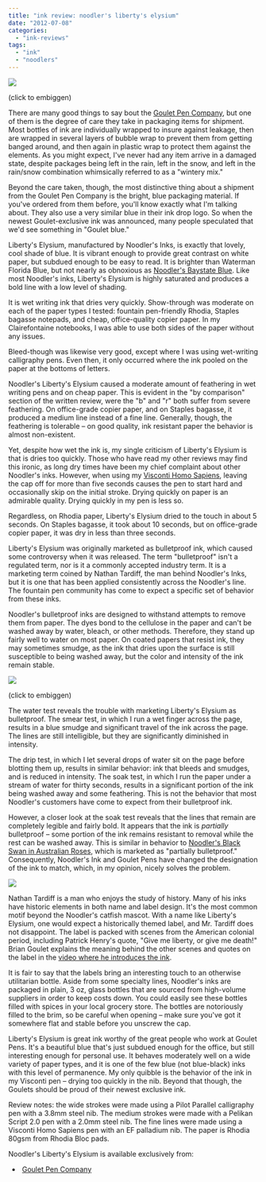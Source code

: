 ```yaml
---
title: "ink review: noodler's liberty's elysium"
date: "2012-07-08"
categories: 
  - "ink-reviews"
tags: 
  - "ink"
  - "noodlers"
---
```


[![](http://static.squarespace.com/static/4ff3a147e4b0d277e95412d1/507ef311e4b0d506cf192e04/507ef312e4b0d506cf1930a4/1341771743197/1000w)](javascript:Y.Squarespace.Utils.lightboxAsset('507ef312e4b0d506cf1930a6');)

(click to embiggen)

There are many good things to say bout the [Goulet Pen Company](http://www.gouletpens.com/), but one of them is the degree of care they take in packaging items for shipment. Most bottles of ink are individually wrapped to insure against leakage, then are wrapped in several layers of bubble wrap to prevent them from getting banged around, and then again in plastic wrap to protect them against the elements. As you might expect, I've never had any item arrive in a damaged state, despite packages being left in the rain, left in the snow, and left in the rain/snow combination whimsically referred to as a "wintery mix."

Beyond the care taken, though, the most distinctive thing about a shipment from the Goulet Pen Company is the bright, blue packaging material. If you've ordered from them before, you'll know exactly what I'm talking about. They also use a very similar blue in their ink drop logo. So when the newest Goulet-exclusive ink was announced, many people speculated that we'd see something in "Goulet blue."

Liberty's Elysium, manufactured by Noodler's Inks, is exactly that lovely, cool shade of blue. It is vibrant enough to provide great contrast on white paper, but subdued enough to be easy to read. It is brighter than Waterman Florida Blue, but not nearly as obnoxious as [Noodler's Baystate Blue](/blog/2011/2/22/ink-review-noodlers-baystate-blue.html). Like most Noodler's inks, Liberty's Elysium is highly saturated and produces a bold line with a low level of shading.

It is wet writing ink that dries very quickly. Show-through was moderate on each of the paper types I tested: fountain pen-friendly Rhodia, Staples bagasse notepads, and cheap, office-quality copier paper. In my Clairefontaine notebooks, I was able to use both sides of the paper without any issues.

Bleed-though was likewise very good, except where I was using wet-writing calligraphy pens. Even then, it only occurred where the ink pooled on the paper at the bottoms of letters.

Noodler's Liberty's Elysium caused a moderate amount of feathering in wet writing pens and on cheap paper. This is evident in the "by comparison" section of the written review, were the "b" and "r" both suffer from severe feathering. On office-grade copier paper, and on Staples bagasse, it produced a medium line instead of a fine line. Generally, though, the feathering is tolerable – on good quality, ink resistant paper the behavior is almost non-existent.

Yet, despite how wet the ink is, my single criticism of Liberty's Elysium is that is dries too quickly. Those who have read my other reviews may find this ironic, as long dry times have been my chief complaint about other Noodler's inks. However, when using my [Visconti Homo Sapiens](/blog/2011/11/20/pen-review-visconti-homo-sapiens.html), leaving the cap off for more than five seconds causes the pen to start hard and occasionally skip on the initial stroke. Drying quickly on paper is an admirable quality. Drying quickly in my pen is less so.

Regardless, on Rhodia paper, Liberty's Elysium dried to the touch in about 5 seconds. On Staples bagasse, it took about 10 seconds, but on office-grade copier paper, it was dry in less than three seconds.

Liberty's Elysium was originally marketed as bulletproof ink, which caused some controversy when it was released. The term "bulletproof" isn't a regulated term, nor is it a commonly accepted industry term. It is a marketing term coined by Nathan Tardiff, the man behind Noodler's Inks, but it is one that has been applied consistently across the Noodler's line. The fountain pen community has come to expect a specific set of behavior from these inks.

Noodler's bulletproof inks are designed to withstand attempts to remove them from paper. The dyes bond to the cellulose in the paper and can't be washed away by water, bleach, or other methods. Therefore, they stand up fairly well to water on most paper. On coated papers that resist ink, they may sometimes smudge, as the ink that dries upon the surface is still susceptible to being washed away, but the color and intensity of the ink remain stable.

[![](http://static.squarespace.com/static/4ff3a147e4b0d277e95412d1/507ef311e4b0d506cf192e04/507ef312e4b0d506cf1930a5/1341771787933/1000w)](javascript:Y.Squarespace.Utils.lightboxAsset('507ef312e4b0d506cf1930a7');)

(click to embiggen)

The water test reveals the trouble with marketing Liberty's Elysium as bulletproof. The smear test, in which I run a wet finger across the page, results in a blue smudge and significant travel of the ink across the page. The lines are still intelligible, but they are significantly diminished in intensity.

The drip test, in which I let several drops of water sit on the page before blotting them up, results in similar behavior: ink that bleeds and smudges, and is reduced in intensity. The soak test, in which I run the paper under a stream of water for thirty seconds, results in a significant portion of the ink being washed away and some feathering. This is not the behavior that most Noodler's customers have come to expect from their bulletproof ink.

However, a closer look at the soak test reveals that the lines that remain are completely legible and fairly bold. It appears that the ink is _partially_ bulletproof – some portion of the ink remains resistant to removal while the rest can be washed away. This is similar in behavior to [Noodler's Black Swan in Australian Roses](/blog/2010/11/30/ink-review-noodlers-black-swan-in-australian-roses.html), which is marketed as "partially bulletproof." Consequently, Noodler's Ink and Goulet Pens have changed the designation of the ink to match, which, in my opinion, nicely solves the problem.

![](/storage/post-images/noodlers%20liberys%20elysium%20bottle.jpg?__SQUARESPACE_CACHEVERSION=1341939442612)

Nathan Tardiff is a man who enjoys the study of history. Many of his inks have historic elements in both name and label design. It's the most common motif beyond the Noodler's catfish mascot. With a name like Liberty's Elysium, one would expect a historically themed label, and Mr. Tardiff does not disappoint. The label is packed with scenes from the American colonial period, including Patrick Henry's quote, "Give me liberty, or give me death!" Brian Goulet explains the meaning behind the other scenes and quotes on the label in the [video where he introduces the ink](http://youtu.be/M7wDRicGxvo).

It is fair to say that the labels bring an interesting touch to an otherwise utilitarian bottle. Aside from some specialty lines, Noodler's inks are packaged in plain, 3 oz, glass bottles that are sourced from high-volume suppliers in order to keep costs down. You could easily see these bottles filled with spices in your local grocery store. The bottles are notoriously filled to the brim, so be careful when opening – make sure you've got it somewhere flat and stable before you unscrew the cap.

Liberty's Elysium is great ink worthy of the great people who work at Goulet Pens. It's a beautiful blue that's just subdued enough for the office, but still interesting enough for personal use. It behaves moderately well on a wide variety of paper types, and it is one of the few blue (not blue-black) inks with this level of permanence. My only quibble is the behavior of the ink in my Visconti pen – drying too quickly in the nib. Beyond that though, the Goulets should be proud of their newest exclusive ink.

Review notes: the wide strokes were made using a Pilot Parallel calligraphy pen with a 3.8mm steel nib. The medium strokes were made with a Pelikan Script 2.0 pen with a 2.0mm steel nib. The fine lines were made using a Visconti Homo Sapiens pen with an EF palladium nib. The paper is Rhodia 80gsm from Rhodia Bloc pads.

Noodler's Liberty's Elysium is available exclusively from:

-  [Goulet Pen Company](http://www.gouletpens.com/Noodlers_Ink_Libertys_Elysium_p/n20001.htm)
